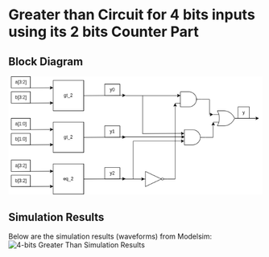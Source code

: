 # Greater than Circuit for 4 bits inputs using its 2 bits Counter Part

## Block Diagram

![Block Diagram](gt_4_block.drawio.png)

## Simulation Results

Below are the simulation results (waveforms) from Modelsim:
![4-bits Greater Than Simulation Results](gt4_wave.png)
